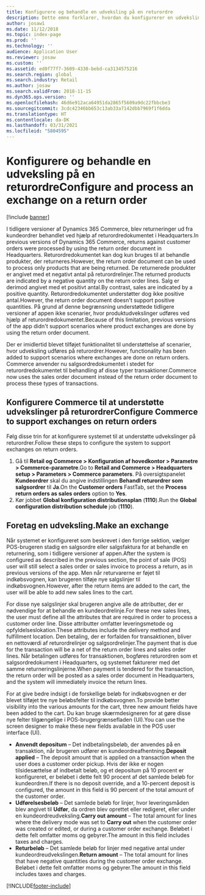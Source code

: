 ```yaml
---
title: Konfigurere og behandle en udveksling på en returordre
description: Dette emne forklarer, hvordan du konfigurerer en udveksling på en returnering i Dynamics 365 Commerce.
author: josaw1
ms.date: 11/12/2018
ms.topic: index-page
ms.prod: ''
ms.technology: ''
audience: Application User
ms.reviewer: josaw
ms.custom: ''
ms.assetid: ed0f77f7-3609-4330-bebd-ca3134575216
ms.search.region: global
ms.search.industry: Retail
ms.author: josaw
ms.search.validFrom: 2018-11-15
ms.dyn365.ops.version: ''
ms.openlocfilehash: 46d6e912aca64951da2865f5609a9dc22fbbcbe3
ms.sourcegitcommit: 3cdc42346bb653c13ab33a7142dbb7969f1f6dda
ms.translationtype: HT
ms.contentlocale: da-DK
ms.lasthandoff: 03/31/2021
ms.locfileid: "5804595"
---
```

# <a name="configure-and-process-an-exchange-on-a-return-order"></a><span data-ttu-id="2a09b-103">Konfigurere og behandle en udveksling på en returordre</span><span class="sxs-lookup"><span data-stu-id="2a09b-103">Configure and process an exchange on a return order</span></span>

[!include [banner](includes/banner.md)]

<span data-ttu-id="2a09b-104">I tidligere versioner af Dynamics 365 Commerce, blev returneringer ud fra kundeordrer behandlet ved hjælp af returordredokumentet i Headquarters.</span><span class="sxs-lookup"><span data-stu-id="2a09b-104">In previous versions of Dynamics 365 Commerce, returns against customer orders were processed by using the return order document in Headquarters.</span></span> <span data-ttu-id="2a09b-105">Returordredokumentet kan dog kun bruges til at behandle produkter, der returneres.</span><span class="sxs-lookup"><span data-stu-id="2a09b-105">However, the return order document can be used to process only products that are being returned.</span></span> <span data-ttu-id="2a09b-106">De returnerede produkter er angivet med et negativt antal på returordrelinjer.</span><span class="sxs-lookup"><span data-stu-id="2a09b-106">The returned products are indicated by a negative quantity on the return order lines.</span></span> <span data-ttu-id="2a09b-107">Salg er derimod angivet med et positivt antal.</span><span class="sxs-lookup"><span data-stu-id="2a09b-107">By contrast, sales are indicated by a positive quantity.</span></span> <span data-ttu-id="2a09b-108">Returordredokumentet understøtter dog ikke positive antal.</span><span class="sxs-lookup"><span data-stu-id="2a09b-108">However, the return order document doesn't support positive quantities.</span></span> <span data-ttu-id="2a09b-109">På grund af denne begrænsning understøttede tidligere versioner af appen ikke scenarier, hvor produktudvekslinger udføres ved hjælp af returordredokumentet.</span><span class="sxs-lookup"><span data-stu-id="2a09b-109">Because of this limitation, previous versions of the app didn't support scenarios where product exchanges are done by using the return order document.</span></span>

<span data-ttu-id="2a09b-110">Der er imidlertid blevet tilføjet funktionalitet til understøttelse af scenarier, hvor udveksling udføres på returordrer.</span><span class="sxs-lookup"><span data-stu-id="2a09b-110">However, functionality has been added to support scenarios where exchanges are done on return orders.</span></span> <span data-ttu-id="2a09b-111">Commerce anvender nu salgsordredokumentet i stedet for returordredokumentet til behandling af disse typer transaktioner.</span><span class="sxs-lookup"><span data-stu-id="2a09b-111">Commerce now uses the sales order document instead of the return order document to process these types of transactions.</span></span>

## <a name="configure-commerce-to-support-exchanges-on-return-orders"></a><span data-ttu-id="2a09b-112">Konfigurere Commerce til at understøtte udvekslinger på returordrer</span><span class="sxs-lookup"><span data-stu-id="2a09b-112">Configure Commerce to support exchanges on return orders</span></span>

<span data-ttu-id="2a09b-113">Følg disse trin for at konfigurere systemet til at understøtte udvekslinger på returordrer.</span><span class="sxs-lookup"><span data-stu-id="2a09b-113">Follow these steps to configure the system to support exchanges on return orders.</span></span>

1. <span data-ttu-id="2a09b-114">Gå til **Retail og Commerce \> Konfiguration af hovedkontor \> Parametre \> Commerce-parametre**.</span><span class="sxs-lookup"><span data-stu-id="2a09b-114">Go to **Retail and Commerce \> Headquarters setup \> Parameters \> Commerce parameters**.</span></span> <span data-ttu-id="2a09b-115">På oversigtspanelet **Kundeordrer** skal du angive indstillingen **Behandl returordrer som salgsordrer** til **Ja**.</span><span class="sxs-lookup"><span data-stu-id="2a09b-115">On the **Customer orders** FastTab, set the **Process return orders as sales orders** option to **Yes**.</span></span>
2. <span data-ttu-id="2a09b-116">Kør jobbet **Global konfiguration distributionsplan** (**1110**).</span><span class="sxs-lookup"><span data-stu-id="2a09b-116">Run the **Global configuration distribution schedule** job (**1110**).</span></span>

## <a name="make-an-exchange"></a><span data-ttu-id="2a09b-117">Foretag en udveksling.</span><span class="sxs-lookup"><span data-stu-id="2a09b-117">Make an exchange</span></span>

<span data-ttu-id="2a09b-118">Når systemet er konfigureret som beskrevet i den forrige sektion, vælger POS-brugeren stadig en salgsordre eller salgsfaktura for at behandle en returnering, som i tidligere versioner af appen.</span><span class="sxs-lookup"><span data-stu-id="2a09b-118">After the system is configured as described in the previous section, the point of sale (POS) user will still select a sales order or sales invoice to process a return, as in previous versions of the app.</span></span> <span data-ttu-id="2a09b-119">Men når returvarerne er føjet til indkøbsvognen, kan brugeren tilføje nye salgslinjer til indkøbsvognen.</span><span class="sxs-lookup"><span data-stu-id="2a09b-119">However, after the return items are added to the cart, the user will be able to add new sales lines to the cart.</span></span>

<span data-ttu-id="2a09b-120">For disse nye salgslinjer skal brugeren angive alle de attributter, der er nødvendige for at behandle en kundeordrelinje.</span><span class="sxs-lookup"><span data-stu-id="2a09b-120">For these new sales lines, the user must define all the attributes that are required in order to process a customer order line.</span></span> <span data-ttu-id="2a09b-121">Disse attributter omfatter leveringsmetode og opfyldelseslokation.</span><span class="sxs-lookup"><span data-stu-id="2a09b-121">These attributes include the delivery method and fulfillment location.</span></span> <span data-ttu-id="2a09b-122">Den betaling, der er forfalden for transaktionen, bliver en nettoværdi af returordrelinjer og salgsordrelinjer.</span><span class="sxs-lookup"><span data-stu-id="2a09b-122">The payment that is due for the transaction will be a net of the return order lines and sales order lines.</span></span> <span data-ttu-id="2a09b-123">Når betalingen udføres for transaktionen, bogføres returordren som et salgsordredokument i Headquarters, og systemet fakturerer med det samme returneringslinjerne.</span><span class="sxs-lookup"><span data-stu-id="2a09b-123">When payment is tendered for the transaction, the return order will be posted as a sales order document in Headquarters, and the system will immediately invoice the return lines.</span></span>

<span data-ttu-id="2a09b-124">For at give bedre indsigt i de forskellige beløb for indkøbsvognen er der blevet tilføjet tre nye beløbsfelter til indkøbsvognen.</span><span class="sxs-lookup"><span data-stu-id="2a09b-124">To provide better visibility into the various amounts for the cart, three new amount fields have been added to the cart.</span></span> <span data-ttu-id="2a09b-125">Du kan bruge skærmdesigneren for at gøre disse nye felter tilgængelige i POS-brugergrænsefladen (UI).</span><span class="sxs-lookup"><span data-stu-id="2a09b-125">You can use the screen designer to make these new fields available in the POS user interface (UI).</span></span>

- <span data-ttu-id="2a09b-126">**Anvendt depositum** – Det indbetalingsbeløb, der anvendes på en transaktion, når brugeren udfører en kundeordreafhentning.</span><span class="sxs-lookup"><span data-stu-id="2a09b-126">**Deposit applied** – The deposit amount that is applied on a transaction when the user does a customer order pickup.</span></span> <span data-ttu-id="2a09b-127">Hvis der ikke er nogen tilsidesættelse af indbetalt beløb, og et depositum på 10 procent er konfigureret, er beløbet i dette felt 90 procent af det samlede beløb for kundeordren.</span><span class="sxs-lookup"><span data-stu-id="2a09b-127">If there is no deposit override, and a 10-percent deposit is configured, the amount in this field is 90 percent of the total amount of the customer order.</span></span>
- <span data-ttu-id="2a09b-128">**Udførelsesbeløb** – Det samlede beløb for linjer, hvor leveringsmåden blev angivet til **Udfør**, da ordren blev oprettet eller redigeret, eller under en kundeordreudveksling.</span><span class="sxs-lookup"><span data-stu-id="2a09b-128">**Carry out amount** – The total amount for lines where the delivery mode was set to **Carry out** when the customer order was created or edited, or during a customer order exchange.</span></span> <span data-ttu-id="2a09b-129">Beløbet i dette felt omfatter moms og gebyrer.</span><span class="sxs-lookup"><span data-stu-id="2a09b-129">The amount in this field includes taxes and charges.</span></span>
- <span data-ttu-id="2a09b-130">**Returbeløb** – Det samlede beløb for linjer med negative antal under kundeordreudvekslingen.</span><span class="sxs-lookup"><span data-stu-id="2a09b-130">**Return amount** – The total amount for lines that have negative quantities during the customer order exchange.</span></span> <span data-ttu-id="2a09b-131">Beløbet i dette felt omfatter moms og gebyrer.</span><span class="sxs-lookup"><span data-stu-id="2a09b-131">The amount in this field includes taxes and charges.</span></span>


[!INCLUDE[footer-include](../includes/footer-banner.md)]
